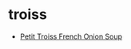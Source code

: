 # troiss

 * [Petit Troiss French Onion Soup](../../index/p/petit-troiss-french-onion-soup-56389985.json)
